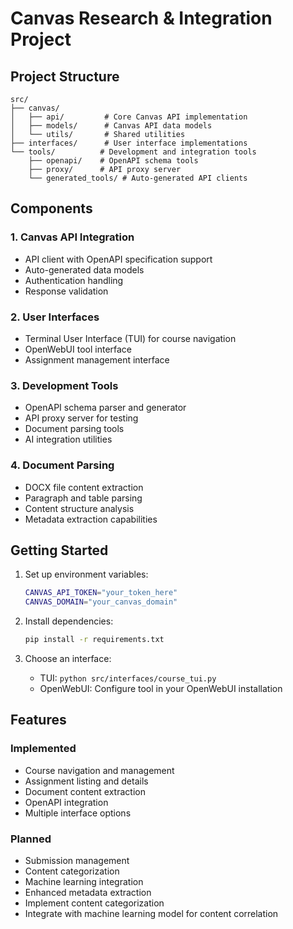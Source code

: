 # Canvas Research & Integration Project

## Project Structure

```
src/
├── canvas/
│   ├── api/         # Core Canvas API implementation
│   ├── models/      # Canvas API data models
│   └── utils/       # Shared utilities
├── interfaces/      # User interface implementations
└── tools/          # Development and integration tools
    ├── openapi/    # OpenAPI schema tools
    ├── proxy/      # API proxy server
    └── generated_tools/ # Auto-generated API clients
```

## Components

### 1. Canvas API Integration
- API client with OpenAPI specification support
- Auto-generated data models
- Authentication handling
- Response validation

### 2. User Interfaces
- Terminal User Interface (TUI) for course navigation
- OpenWebUI tool interface
- Assignment management interface

### 3. Development Tools
- OpenAPI schema parser and generator
- API proxy server for testing
- Document parsing tools
- AI integration utilities

### 4. Document Parsing
- DOCX file content extraction
- Paragraph and table parsing
- Content structure analysis
- Metadata extraction capabilities

## Getting Started

1. Set up environment variables:
   ```bash
   CANVAS_API_TOKEN="your_token_here"
   CANVAS_DOMAIN="your_canvas_domain"
   ```

2. Install dependencies:
   ```bash
   pip install -r requirements.txt
   ```

3. Choose an interface:
   - TUI: `python src/interfaces/course_tui.py`
   - OpenWebUI: Configure tool in your OpenWebUI installation

## Features

### Implemented
- Course navigation and management
- Assignment listing and details
- Document content extraction
- OpenAPI integration
- Multiple interface options

### Planned
- Submission management
- Content categorization
- Machine learning integration
- Enhanced metadata extraction
- Implement content categorization
- Integrate with machine learning model for content correlation
